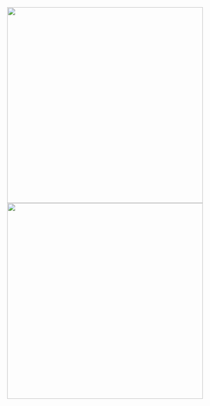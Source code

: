 <div align="center">
  <a href="https://github.com/LucasMendes97">
    <img src="https://github-readme-stats.vercel.app/api?username=LucasMendes97&show_icons=true&theme=radical&count_private=true" width="450"/>
    <img src="https://github-readme-stats.vercel.app/api/top-langs/?username=LucasMendes97&layout=compact&langs_count=8&theme=radical" width="450"/>
  </a>
</div>
